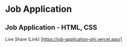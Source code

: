 # Job Application
## Job Application - HTML, CSS

Live Share (Link) [https://job-application-phi.vercel.app/]

